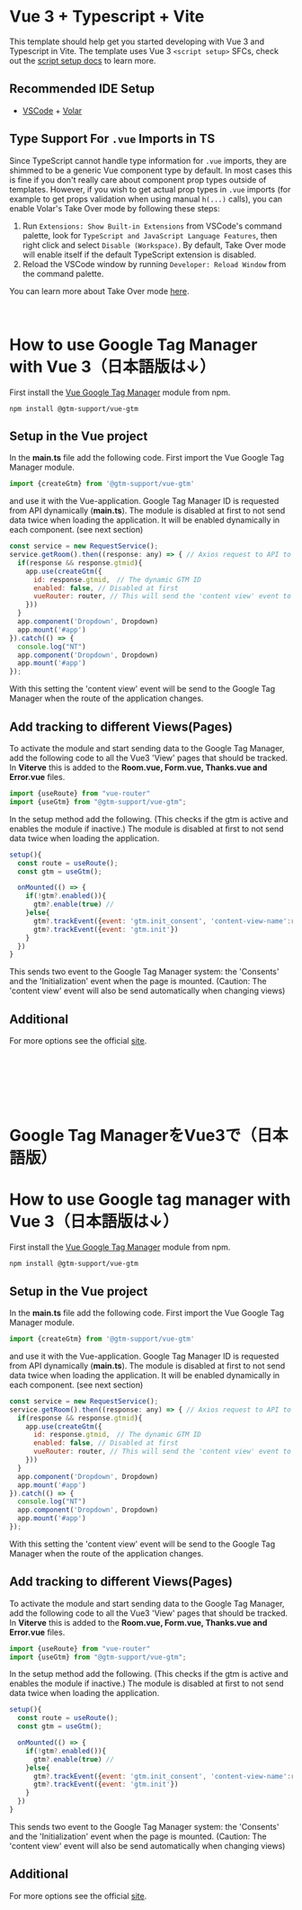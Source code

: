 # Vue 3 + Typescript + Vite

This template should help get you started developing with Vue 3 and Typescript in Vite. The template uses Vue 3 `<script setup>` SFCs, check out the [script setup docs](https://v3.vuejs.org/api/sfc-script-setup.html#sfc-script-setup) to learn more.

## Recommended IDE Setup

- [VSCode](https://code.visualstudio.com/) + [Volar](https://marketplace.visualstudio.com/items?itemName=johnsoncodehk.volar)

## Type Support For `.vue` Imports in TS

Since TypeScript cannot handle type information for `.vue` imports, they are shimmed to be a generic Vue component type by default. In most cases this is fine if you don't really care about component prop types outside of templates. However, if you wish to get actual prop types in `.vue` imports (for example to get props validation when using manual `h(...)` calls), you can enable Volar's Take Over mode by following these steps:

1. Run `Extensions: Show Built-in Extensions` from VSCode's command palette, look for `TypeScript and JavaScript Language Features`, then right click and select `Disable (Workspace)`. By default, Take Over mode will enable itself if the default TypeScript extension is disabled.
2. Reload the VSCode window by running `Developer: Reload Window` from the command palette.

You can learn more about Take Over mode [here](https://github.com/johnsoncodehk/volar/discussions/471).

&nbsp;  

# How to use Google Tag Manager with Vue 3（日本語版は↓）

First install the [Vue Google Tag Manager](https://www.npmjs.com/package/@gtm-support/vue-gtm) module from npm.

```npm
npm install @gtm-support/vue-gtm
```

## Setup in the Vue project

In the **main.ts** file add the following code.
First import the Vue Google Tag Manager module.

```js
import {createGtm} from '@gtm-support/vue-gtm'
```

and use it with the Vue-application. Google Tag Manager ID is requested from API dynamically (**main.ts**). The module is disabled at first to not send data twice when loading the application. It will be enabled dynamically in each component. (see next section)
```js
const service = new RequestService();
service.getRoom().then((response: any) => { // Axios request to API to get gtmid
  if(response && response.gtmid){ 
    app.use(createGtm({
      id: response.gtmid,　// The dynamic GTM ID 
      enabled: false, // Disabled at first
      vueRouter: router, // This will send the 'content view' event to the 
    }))
  }
  app.component('Dropdown', Dropdown)
  app.mount('#app')
}).catch(() => { 
  console.log("NT")
  app.component('Dropdown', Dropdown)
  app.mount('#app')
});
```
With this setting the 'content view' event will be send to the Google Tag Manager when the route of the application changes. 

## Add tracking to different Views(Pages)

To activate the module and start sending data to the Google Tag Manager, add the following code to all the Vue3 'View' pages that should be tracked. 
In **Viterve** this is added to the **Room.vue, Form.vue, Thanks.vue and Error.vue** files.
```js
import {useRoute} from "vue-router"
import {useGtm} from "@gtm-support/vue-gtm";
```
In the setup method add the following. (This checks if the gtm is active and enables the module if inactive.)
The module is disabled at first to not send data twice when loading the application.
```js
setup(){
  const route = useRoute();
  const gtm = useGtm();

  onMounted(() => {
    if(!gtm?.enabled()){
      gtm?.enable(true) //
    }else{
      gtm?.trackEvent({event: 'gtm.init_consent', 'content-view-name':route.name})
      gtm?.trackEvent({event: 'gtm.init'})
    }
  })
}
```
This sends two event to the Google Tag Manager system: the 'Consents' and the 'Initialization' event when the page is mounted. 
(Caution: The 'content view' event will also be send automatically when changing views)


## Additional

For more options see the official [site](https://www.npmjs.com/package/@gtm-support/vue-gtm).
<!-- The standard tracking code snippets does NOT need to be added to the **index.html** -->

&nbsp;  
&nbsp;  
&nbsp;  
&nbsp;  
&nbsp;  

# Google Tag ManagerをVue3で（日本語版）
# How to use Google tag manager with Vue 3（日本語版は↓）

First install the [Vue Google Tag Manager](https://www.npmjs.com/package/@gtm-support/vue-gtm) module from npm.

```npm
npm install @gtm-support/vue-gtm
```

## Setup in the Vue project

In the **main.ts** file add the following code.
First import the Vue Google Tag Manager module.

```js
import {createGtm} from '@gtm-support/vue-gtm'
```

and use it with the Vue-application. Google Tag Manager ID is requested from API dynamically (**main.ts**). The module is disabled at first to not send data twice when loading the application. It will be enabled dynamically in each component. (see next section)
```js
const service = new RequestService();
service.getRoom().then((response: any) => { // Axios request to API to get gtmid
  if(response && response.gtmid){ 
    app.use(createGtm({
      id: response.gtmid,　// The dynamic GTM ID 
      enabled: false, // Disabled at first
      vueRouter: router, // This will send the 'content view' event to the 
    }))
  }
  app.component('Dropdown', Dropdown)
  app.mount('#app')
}).catch(() => { 
  console.log("NT")
  app.component('Dropdown', Dropdown)
  app.mount('#app')
});
```
With this setting the 'content view' event will be send to the Google Tag Manager when the route of the application changes. 

## Add tracking to different Views(Pages)

To activate the module and start sending data to the Google Tag Manager, add the following code to all the Vue3 'View' pages that should be tracked. 
In **Viterve** this is added to the **Room.vue, Form.vue, Thanks.vue and Error.vue** files.
```js
import {useRoute} from "vue-router"
import {useGtm} from "@gtm-support/vue-gtm";
```
In the setup method add the following. (This checks if the gtm is active and enables the module if inactive.)
The module is disabled at first to not send data twice when loading the application.
```js
setup(){
  const route = useRoute();
  const gtm = useGtm();

  onMounted(() => {
    if(!gtm?.enabled()){
      gtm?.enable(true) //
    }else{
      gtm?.trackEvent({event: 'gtm.init_consent', 'content-view-name':route.name})
      gtm?.trackEvent({event: 'gtm.init'})
    }
  })
}
```
This sends two event to the Google Tag Manager system: the 'Consents' and the 'Initialization' event when the page is mounted. 
(Caution: The 'content view' event will also be send automatically when changing views)


## Additional

For more options see the official [site](https://www.npmjs.com/package/@gtm-support/vue-gtm).
<!-- The standard tracking code snippets does NOT need to be added to the **index.html** -->